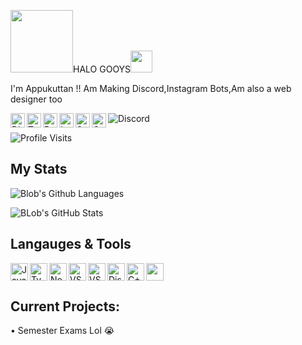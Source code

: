 <img src="https://cdn.discordapp.com/attachments/745184898075197481/786459573565390868/MOSHED-2020-12-9-23-6-2.gif" width="100px">HALO GOOYS<img src="https://cdn.discordapp.com/attachments/745184898075197481/786459573565390868/MOSHED-2020-12-9-23-6-2.gif" width="35px">

I'm Appukuttan !! Am Making Discord,Instagram Bots,Am also a web designer too

<a href="https://discord.gg/RWS6JrjJ">

  <img align="left" alt="Discord" width="23px" src="https://raw.githubusercontent.com/peterthehan/peterthehan/master/assets/discord.svg" />

</a>

<a href="https://twitter.com/Nasa">

  <img align="left" alt="Twitter" width="23px" src="https://raw.githubusercontent.com/peterthehan/peterthehan/master/assets/twitter.svg" />

</a>

<a href="https://www.reddit.com/user/Appukuttan">

  <img align="left" alt="Reddit" width="23px" src="https://raw.githubusercontent.com/peterthehan/peterthehan/master/assets/reddit.svg" />

</a>

<a href="https://www.instagram.com/abin_karukappallil">

  <img align="left" alt="Instagram" width="23px" src="https://cdn.discordapp.com/attachments/809031839032672327/813024181229715466/436651676858974208.png" />

</a>

<a href="https://open.spotify.com/user/lol">

  <img align="left" alt="Spotify" width="23px" src="https://raw.githubusercontent.com/peterthehan/peterthehan/master/assets/spotify.svg" />

</a>

<a href="https://www.youtube.com/SALEO">

  <img align="left" alt="OnlyFans" width="23px" src="https://cdn.discordapp.com/attachments/809031839032672327/813033046927343646/8e88ca9a562a39037a9d708810f3de5b.png" />
</a>

![Discord](https://img.shields.io/discord/785447323156742204?color=7289DA&logo=discord&style=for-the-badge)


![Profile Visits](https://komarev.com/ghpvc/?username=Dr-Appukuttan&color=yellow)
## My Stats

![Blob's Github Languages](https://github-readme-stats.vercel.app/api/top-langs?username=Dr-Appukuttan&show_icons=true&theme=tokyonight&layout=compact)

![BLob's GitHub Stats](https://github-readme-stats.vercel.app/api?username=Dr-Appukuttan&show_icons=true&theme=react)

## Langauges & Tools 

<a href="https://www.javascript.com/">

  <img align="left" alt="Java Script" width="28px" src="https://cdn.discordapp.com/attachments/809031839032672327/813041368371822632/584735430763741202.png" />

</a>

<a href="https://www.typescriptlang.org/">

  <img align="left" alt="Type Script" width="28px" src="https://cdn.discordapp.com/attachments/809031839032672327/813338778059931658/791512440021975062.png" />

</a>

<a href="https://nodejs.org/en/">

  <img align="left" alt="NodeJS" width="28px" src="https://cdn.discordapp.com/attachments/809031839032672327/813041964546785280/PikPng.com_js-logo-png_4309640.png" />

</a>

<a href="https://code.visualstudio.com/">

  <img align="left" alt="VScode" width="28px" src="https://cdn.discordapp.com/attachments/809031839032672327/813042483814596618/777960436187398168.png" />

</a>

<a href="https://code.visualstudio.com/insiders/">

  <img align="left" alt="VScodeInsiders" width="28px" src="https://cdn.discordapp.com/attachments/809031839032672327/813042503749337118/1200px-Visual_Studio_Code_Insiders_1.36_icon.svg.png" />

</a>

<a href="https://discord.js.org/#/">

  <img align="left" alt="DiscordJS" width="28px" src="https://cdn.discordapp.com/attachments/809031839032672327/813046391093461003/810761910940205066.png" />

</a>

<a href="https://docs.microsoft.com/en-us/cpp/cpp/?view=msvc-160">

  <img align="left" alt="C++" width="28px" src="https://cdn.discordapp.com/attachments/809031839032672327/813717836413141102/720003328704249888.png" />

</a>

<img width="28px" src="https://cdn.discordapp.com/attachments/809031839032672327/813046585960431626/652287907742351370.png" />

## Current Projects:

• Semester Exams Lol 😭

